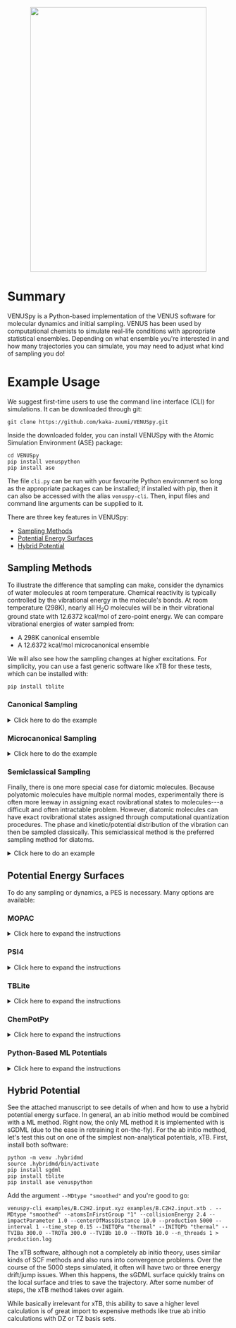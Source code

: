 <p align="center">
  <img align="center" width="400" height="600" src="images/venuspylogo1.png">
</p>

# Summary

VENUSpy is a Python-based implementation of the VENUS software for molecular dynamics and initial sampling. VENUS has been used by computational chemists to simulate real-life conditions with appropriate statistical ensembles. Depending on what ensemble you're interested in and how many trajectories you can simulate, you may need to adjust what kind of sampling you do!



# Example Usage

We suggest first-time users to use the command line interface (CLI) for simulations. It can be downloaded through git:

```
git clone https://github.com/kaka-zuumi/VENUSpy.git
```

Inside the downloaded folder, you can install VENUSpy with the Atomic Simulation Environment (ASE) package:

```
cd VENUSpy
pip install venuspython
pip install ase
```

The file `cli.py` can be run with your favourite Python environment so long as the appropriate packages can be installed; if installed with pip, then it can also be accessed with the alias `venuspy-cli`. Then, input files and command line arguments can be supplied to it.

There are three key features in VENUSpy:
- [Sampling Methods](#sampling-methods)
- [Potential Energy Surfaces](#potential-energy-surfaces)
- [Hybrid Potential](#hybrid-potential)



## Sampling Methods

To illustrate the difference that sampling can make, consider the dynamics of water molecules at room temperature. Chemical reactivity is typically controlled by the vibrational energy in the molecule's bonds. At room temperature (298K), nearly all H<sub>2</sub>O molecules will be in their vibrational ground state with 12.6372 kcal/mol of zero-point energy. We can compare vibrational energies of water sampled from:

- A 298K canonical ensemble 
- A 12.6372 kcal/mol microcanonical ensemble

We will also see how the sampling changes at higher excitations. For simplicity, you can use a fast generic software like xTB for these tests, which can be installed with:

```
pip install tblite
```

### Canonical Sampling

<details>
<summary>Click here to do the example</summary>

Water is a nonlinear molecule with three atoms, so it has three normal modes. The vibrational quanta of each mode will be sampled from a canonical ensemble with the `--INITQPa "thermal"` argument, which assumes energies in each mode are related by a temperature. The frequency of the modes dictates the distribution of quanta and their energies. With xTB, these frequencies are 3653 cm<sup>-1</sup> > 3645 cm<sup>-1</sup> > 1538 cm<sup>-1</sup> for the symmetric stretch, asymmetric stretch, and bending modes, respectively. VENUSpy can sample these with:

```
venuspy-cli examples/H2O.input.xyz examples/H2O.input.xtb .  --atomsInFirstGroup "1 2 3" --production 100 --interval 1 --time_step 0.15 --INITQPa "thermal" --TVIBa 298.0 --TROTa 0.001 --n_threads 1 > production.log
```

While tracking the normal mode breakdown of energies over the entire trajectory is slow (this requires a Hessian calculation at each step), this can be done for the first frame from the initial sampling. Search for the `Evibs` keyword in the output to see energies of each mode (in eV).

```
grep Evibs production.log
```

When this is done repeatedly, we can get some statistical information by looking at the distribution of individual and total vibrational energies sampled.

<img align="center" width="600" height="250" src="images/canonical.298K.png">

The resulting distribution of vibrational energies in each mode is shown in the figure above. Nearly all molecules are in their ground vibrational state with energies of 0.23, 0.23, and 0.10 kcal/mol. This results in only a single possible combination of energies sampled. At higher temperatures, the higher vibrational states start to get populated. At 3000K, if we repeat the procedure with the argument `--TVIBa 3000.0`, we instead see a distribution as follows:

<img align="center" width="600" height="250" src="images/canonical.3000K.png">

</details>

### Microcanonical Sampling

<details>
<summary>Click here to do the example</summary>

Water is a nonlinear molecule with three atoms, so it has three normal modes. The vibrational energies of each mode will be sampled from a microcanonical ensemble with the `--INITQPa "microcanonical"` argument, which assumes uniform mixing of energies between all modes. The frequency of the modes dictates the absolute amount of energy ultimately given to a mode. With xTB, these frequencies are 3653 cm<sup>-1</sup> > 3645 cm<sup>-1</sup> > 1538 cm<sup>-1</sup> for the symmetric stretch, asymmetric stretch, and bending modes, respectively. VENUSpy can sample these with:

```
venuspy-cli examples/H2O.input.xyz examples/H2O.input.xtb .  --atomsInFirstGroup "1 2 3" --production 100 --interval 1 --time_step 0.15 --INITQPa "microcanonical" --EVIBa 12.6372 --EROTa 0.00001 --n_threads 1 > production.log
```

While tracking the normal mode breakdown of energies over the entire trajectory is slow (this requires a Hessian calculation at each step), this can be done for the first frame from the initial sampling. Search for the `Evibs` keyword in the output to see energies of each mode (in eV).

```
grep Evibs production.log
```

When this is done repeatedly, we can get some statistical information by looking at the distribution of individual and total vibrational energies sampled.

<img align="center" width="600" height="250" src="images/microcanonical.12.63.png">

The resulting distribution of vibrational energies in each mode is shown in the figure above. Although only a single total vibrational energy is sampled, the energy is uniformly mixed over all three modes, resulting in a seemingly random distribution of combinations of energies. In this way, a microcanonical ensemble favors mixing mode energies over explicit quantizations. The same behaviour is seen at all excitations, including one corresponding to the avereage energy of the 3000K canonical ensemble (21.22 kcal/mol) from the previous example. If we repeat the procedure with the argument `--EVIBa 21.220`, we then see a distribution as follows:

<img align="center" width="600" height="250" src="images/microcanonical.21.22.png">

</details>

### Semiclassical Sampling

Finally, there is one more special case for diatomic molecules. Because polyatomic molecules have multiple normal modes, experimentally there is often more leeway in assigning exact rovibrational states to molecules---a difficult and often intractable problem. However, diatomic molecules can have exact rovibrational states assigned through computational quantization procedures. The phase and kinetic/potential distribution of the vibration can then be sampled classically. This semiclassical method is the preferred sampling method for diatoms.

<details>
<summary>Click here to do an example</summary>

Let's do an example for the OH radical with the same software, for the N=2,J=5 rovibrational state:

```
venuspy-cli examples/OH.input.xyz examples/OH.input.xtb .  --atomsInFirstGroup "1 2" --production 100 --interval 1 --time_step 0.15 --INITQPa "semiclassical" --NVIBa 2 --NROTa 5 --n_threads 1 > production.log
```

Note that, with the semiclassical method, the rovibrational states' energies are not known a priori, as they are not approximated from the normal mode frequencies. Thus, only specific rovibrational states (N,J) can be sampled rather than ensembles. However, the ensemble of phases for a state are still sampled.

</details>

## Potential Energy Surfaces

To do any sampling or dynamics, a PES is necessary. Many options are available:

### MOPAC

<details>
<summary>Click here to expand the instructions</summary>

<img align="right" width="300" height="200" src="images/mopaclogo1.png">

To use MOPAC, it must first be installed somehow. On Ubuntu 24.0 for example, it can be installed with:

```
sudo apt install mopac
```

MOPAC is a general semiempirical software which means that it can be used for most reactions of interest. We will try it out on the B + C<sub>2</sub>H<sub>2</sub> reaction. The input files describing the geometry and PES are as follows:

<details>
<summary>B.C2H2.input.xyz</summary>

```text
5

B      0.000000    0.000000    0.000000
C     -1.707100    1.879500    0.000000
C     -0.611600    2.321200    0.000000
H      0.365700    2.747600    0.000000
H     -2.684400    1.453100    0.000000
```
</details>

<details>
<summary>B.C2H2.input.mopac</summary>

```text
           method AM1
           charge 0
     multiplicity 2
          maxiter 1500
```
</details>

Then, any initial sampling and MD parameters can be given to this so long as the B and C<sub>2</sub>H<sub>2</sub> are kept separate. For example, for a bimolecular collision initiated with 2.4 kcal/mol of collision energy and cold C<sub>2</sub>H<sub>2</sub>, the following command works:

```
venuspy-cli examples/B.C2H2.input.xyz examples/B.C2H2.input.mopac . --atomsInFirstGroup "1" --collisionEnergy 2.4 --impactParameter 1.0 --centerOfMassDistance 10.0 --production 100 --interval 1 --time_step 0.15 --INITQPa "thermal" --INITQPb "thermal" --TVIBa 300.0 --TROTa 300.0 --TVIBb 10.0 --TROTb 10.0 --n_threads 1 > production.log
```

Sometimes the SCF calculation in MOPAC does not converge which leads to the error: `ase.calculators.calculator.CalculationFailed: ... failed`. This happens about 1/5 times for this system; restarting it often resolves this.

</details>



### PSI4

<details>
<summary>Click here to expand the instructions</summary>

<img align="right" width="400" height="200" src="images/psi4logo1.png">

To use PSI4, it can be installed with `conda`. You can create a conda environment for it like so:

```
conda create --name psi4md psi4 ase -c conda-forge
conda activate psi4md
```

PSI4 is a general ab initio software which means that it can be used for any adiabatic reaction. Thus, it can be used for the same B + C<sub>2</sub>H<sub>2</sub> reaction. The same geometry file `B.C2H2.input.xyz` can be used, while the PES is altered as:

<details>
<summary>B.C2H2.input.xyz</summary>

```text
5

B      0.000000    0.000000    0.000000
C     -1.707100    1.879500    0.000000
C     -0.611600    2.321200    0.000000
H      0.365700    2.747600    0.000000
H     -2.684400    1.453100    0.000000
```
</details>

<details>
<summary>B.C2H2.input.psi4</summary>

```text
referencemethod uhf
     psi4method b3lyp/def2-sv(p)
         charge 0
   multiplicity 2
```
</details>

Similar to the MOPAC implementation, any initial sampling and MD parameters can be given to this so long as the B and C<sub>2</sub>H<sub>2</sub> are kept separate. For example, for a bimolecular collision initiated with 2.4 kcal/mol of collision energy and cold C<sub>2</sub>H<sub>2</sub>, the following command works:

```
venuspy-cli examples/B.C2H2.input.xyz examples/B.C2H2.input.psi4 . --atomsInFirstGroup "1" --collisionEnergy 2.4 --impactParameter 1.0 --centerOfMassDistance 10.0 --production 100 --interval 1 --time_step 0.15 --INITQPa "thermal" --INITQPb "thermal" --TVIBa 300.0 --TROTa 300.0 --TVIBb 10.0 --TROTb 10.0 --n_threads 1 > production.log
```

While PSI4 is parallelized, it is a full electronic structure calculation so it takes more than a minute to do the molecular dynamics, let alone the initial sampling. By default, if there are convergence issues at any step of the initial sampling or dynamics, the ab initio calculation is restarted with slightly different or looser parameters. We suggest skipping a full trajectory simulation if trying this as a test.

</details>



### TBLite

<details>
<summary>Click here to expand the instructions</summary>

<img align="right" width="400" height="200" src="images/xtblogo1.png">

To use TBLite, it can be installed with `pip`, like so:

```
pip install tblite
```

TBLite is a light-weight implementation of the extended tight-binding (xTB) Hamiltonian, which is a generic enough framework for most chemical reactions. Thus, it can be used for the same B + C<sub>2</sub>H<sub>2</sub> reaction. The same geometry file `B.C2H2.input.xyz` can be used, while the PES is altered as:

<details>
<summary>B.C2H2.input.xyz</summary>

```text
5

B      0.000000    0.000000    0.000000
C     -1.707100    1.879500    0.000000
C     -0.611600    2.321200    0.000000
H      0.365700    2.747600    0.000000
H     -2.684400    1.453100    0.000000
```
</details>

<details>
<summary>B.C2H2.input.xtb</summary>

```text
      xtbmethod GFN2-xTB
         charge 0
   multiplicity 2
```
</details>

Similar to the MOPAC implementation, any initial sampling and MD parameters can be given to this so long as the B and C<sub>2</sub>H<sub>2</sub> are kept separate. For example, for a bimolecular collision initiated with 2.4 kcal/mol of collision energy and cold C<sub>2</sub>H<sub>2</sub>, the following command works:

```
venuspy-cli examples/B.C2H2.input.xyz examples/B.C2H2.input.xtb . --atomsInFirstGroup "1" --collisionEnergy 2.4 --impactParameter 1.0 --centerOfMassDistance 10.0 --production 100 --interval 1 --time_step 0.15 --INITQPa "thermal" --INITQPb "thermal" --TVIBa 300.0 --TROTa 300.0 --TVIBb 10.0 --TROTb 10.0 --n_threads 1 > production.log
```

Sometimes the xTB calculation does not converge. By default, VENUSpy restarts the calculation a few times with slightly different parameters to try to save the trajectory.

</details>


### ChemPotPy

<details>
<summary>Click here to expand the instructions</summary>

To use ChemPotPy, the main package can be installed with `pip` and some helper packages must be installed with `conda`. As suggested by the developers, a new conda environment can be made for chempotpy with the appropriate packages installed like so:

```
conda create --name chempotpy
conda activate chempotpy
conda install python=3.11
conda install mkl mkl-service
conda install -c conda-forge gfortran
pip install numpy "numpy>=1.26,<1.27"
pip install charset_normalizer
pip install ase
pip install chempotpy
```

ChemPotPy is a collection of analytical potentials, originally made in Fortran and then packaged with a Python wrapper. Thus, only specific chemical reactions can be studied. We will try it out on the O + O2 reaction; find the full list of reactions available at: https://github.com/shuyinan/chempotpy.  The input files describing the geometry and PES are as follows:

<details>
<summary>O.O2.input.xyz</summary>

```text
3

O    0.00000000   0.00000000  100.00000000
O    0.00000000   0.00000000    0.59301532
O    0.00000000   0.00000000   -0.59301532
```
</details>

<details>
<summary>O.O2.input.chempotpy</summary>

```text
Q1-Sgm    chempotpy O3 O3_6_5Ap_2023 0
```
</details>

Then, any initial sampling and MD parameters can be given to this. For example, for a bimolecular collision initiated with 2.4 kcal/mol of collision energy and cold O2, the following command works:

```
venuspy-cli examples/O.O2.input.xyz examples/O.O2.input.chempotpy . --atomsInFirstGroup "1" --collisionEnergy 2.4 --impactParameter 1.0 --centerOfMassDistance 10.0 --production 100 --interval 1 --time_step 0.15 --INITQPa "thermal" --INITQPb "thermal" --TVIBa 300.0 --TROTa 300.0 --TVIBb 10.0 --TROTb 10.0 --n_threads 1 > production.log
```

</details>



### Python-Based ML Potentials

<details>
<summary>Click here to expand the instructions</summary>

<p>
<img align="right" width="250" height="100" src="images/pytorchlogo1.png">
</p>
<p>
<img align="right" width="300" height="200" src="images/tensorflowlogo1.jpg">
</p>

Many Python-based machine learning (ML) potentials exist now and because of the variety of different ML software, there may be conflicts between installed software. It is suggested to always create separate `conda` environments for each software. If `pip` is being used, separate Python virtual environments can be used for each software as well.

We will demonstrate interfaces with three examples: Schnet, sGDML, and Physnet.

For Schnet, first install an appropriate version (depending on the version of the model):

```
python3.11 -m venv .schnetmd
source .schnetmd/bin/activate
pip install torch==2.3 schnetpack==2.0.4 pytorch-lightning==2.2
pip install ase venuspython
```

And then do the initial sampling and MD:

```
venuspy-cli examples/CH.C4H6.input.xyz examples/MLmodels/CHC4H6/best_inference_model . --atomsInFirstGroup "1 2" --collisionEnergy 2.4 --impactParameter 1.0 --centerOfMassDistance 10.0 --production 100 --interval 1 --time_step 0.15 --INITQPa "thermal" --INITQPb "thermal" --TVIBa 300.0 --TROTa 300.0 --TVIBb 10.0 --TROTb 10.0 --n_threads 1 > production.log
```


For sGDML, first install the latest version with `pip`:

```
python -m venv .sgdmlmd
source .sgdmlmd/bin/activate
pip install sgdml
pip install ase venuspython
```

And then do the initial sampling and MD:

```
venuspy-cli examples/HBr.HCl.input.xyz examples/MLmodels/HBrHCl/model-train8000-sym2-sig0050.npz . --atomsInFirstGroup "1 2" --collisionEnergy 2.4 --impactParameter 1.0 --centerOfMassDistance 10.0 --production 100 --interval 1 --time_step 0.15 --INITQPa "thermal" --INITQPb "thermal" --TVIBa 300.0 --TROTa 300.0 --TVIBb 10.0 --TROTb 10.0 --n_threads 1 > production.log
```

For Physnet, first download the latest version from github and install tensorflow:

```
git clone https://github.com/MMunibas/PhysNet.git
conda create -n tensorflow1.14 tensorflow=1.14
conda activate tensorflow1.14
conda install ase -c conda-forge
```

You may need to change a few lines of code so that it works (there seem to be some backward compatability issues):

```
sed -i 's/import tensorflow as tf/import tensorflow.compat.v1 as tf/' PhysNet/*.py PhysNet/*/*.py PhysNet/*/*/*.py
sed -i 's/self._saver = tf.train.Saver(self.variables, save_relative_paths=True, max_to_keep=50)/self._saver = tf.train.Saver(max_to_keep=50)/' PhysNet/neural_network/NeuralNetwork.py
sed -i 's/@lru_cache/@lru_cache(maxsize=128)/' $(dirname $(which python))/../lib/python3.7/site-packages/ase/formula.py
sed -i 's/from importlib.metadata import entry_points/from importlib_metadata import entry_points/' $(dirname $(which python))/../lib/python3.7/site-packages/ase/io/formats.py
```

And then do the initial sampling and MD:

```
venuspy-cli examples/CH.SH2.input.xyz examples/MLmodels/CHSH2/model.physnet.config . --atomsInFirstGroup "1 2" --collisionEnergy 2.4 --impactParameter 1.0 --centerOfMassDistance 10.0 --production 100 --interval 1 --time_step 0.15 --INITQPa "thermal" --INITQPb "thermal" --TVIBa 300.0 --TROTa 300.0 --TVIBb 10.0 --TROTb 10.0 --n_threads 1 > production.log 2> /dev/null
```

</details>




## Hybrid Potential

See the attached manuscript to see details of when and how to use a hybrid potential energy surface. In general, an ab initio method would be combined with a ML method. Right now, the only ML method it is implemented with is sGDML (due to the ease in retraining it on-the-fly). For the ab initio method, let's test this out on one of the simplest non-analytical potentials, xTB. First, install both software:

```
python -m venv .hybridmd
source .hybridmd/bin/activate
pip install sgdml
pip install tblite
pip install ase venuspython
```

Add the argument `--MDtype "smoothed"` and you're good to go:

```
venuspy-cli examples/B.C2H2.input.xyz examples/B.C2H2.input.xtb . --MDtype "smoothed" --atomsInFirstGroup "1" --collisionEnergy 2.4 --impactParameter 1.0 --centerOfMassDistance 10.0 --production 5000 --interval 1 --time_step 0.15 --INITQPa "thermal" --INITQPb "thermal" --TVIBa 300.0 --TROTa 300.0 --TVIBb 10.0 --TROTb 10.0 --n_threads 1 > production.log
```

The xTB software, although not a completely ab initio theory, uses similar kinds of SCF methods and also runs into convergence problems. Over the course of the 5000 steps simulated, it often will have two or three energy drift/jump issues. When this happens, the sGDML surface quickly trains on the local surface and tries to save the trajectory. After some number of steps, the xTB method takes over again.

While basically irrelevant for xTB, this ability to save a higher level calculation is of great import to expensive methods like true ab initio calculations with DZ or TZ basis sets.



